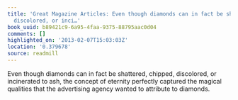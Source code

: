 ```yaml
---
title: 'Great Magazine Articles: Even though diamonds can in fact be shattered, chipped,
  discolored, or inci…'
book_uuid: b89421c9-6a95-4faa-9375-88795aac0d04
comments: []
highlighted_on: '2013-02-07T15:03:03Z'
location: '0.379678'
source: readmill
---
```


Even though diamonds can in fact be shattered, chipped, discolored, or incinerated to ash, the concept of eternity perfectly captured the magical qualities that the advertising agency wanted to attribute to diamonds.